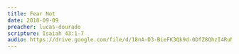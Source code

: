 ```yaml
---
title: Fear Not
date: 2018-09-09
preacher: lucas-dourado
scripture: Isaiah 43:1-7
audio: https://drive.google.com/file/d/18nA-D3-BieFK3Qk9d-0DfZ8QhzI4RuNC/view
---
```

